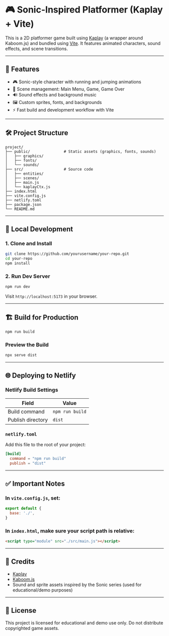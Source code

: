 
# 🎮 Sonic-Inspired Platformer (Kaplay + Vite)

This is a 2D platformer game built using [Kaplay](https://github.com/replit/kaplay) (a wrapper around Kaboom.js) and bundled using [Vite](https://vitejs.dev/). It features animated characters, sound effects, and scene transitions.

---

## 🚀 Features

- 🎮 Sonic-style character with running and jumping animations  
- 🧠 Scene management: Main Menu, Game, Game Over  
- 🔊 Sound effects and background music  
- 🖼️ Custom sprites, fonts, and backgrounds  
- ⚡ Fast build and development workflow with Vite  

---

## 🛠️ Project Structure

```
project/
├── public/               # Static assets (graphics, fonts, sounds)
│   ├── graphics/
│   ├── fonts/
│   └── sounds/
├── src/                  # Source code
│   ├── entities/
│   ├── scenes/
│   ├── main.js
│   └── kaplayCtx.js
├── index.html
├── vite.config.js
├── netlify.toml
├── package.json
└── README.md
```

---

## 🔧 Local Development

### 1. Clone and Install

```bash
git clone https://github.com/yourusername/your-repo.git
cd your-repo
npm install
```

### 2. Run Dev Server

```bash
npm run dev
```

Visit `http://localhost:5173` in your browser.

---

## 🏗️ Build for Production

```bash
npm run build
```

### Preview the Build

```bash
npx serve dist
```

---

## 🌐 Deploying to Netlify

### Netlify Build Settings

| Field             | Value             |
|------------------|-------------------|
| Build command     | `npm run build`   |
| Publish directory | `dist`            |

### `netlify.toml`

Add this file to the root of your project:

```toml
[build]
  command = "npm run build"
  publish = "dist"
```

---

## ✅ Important Notes

### In `vite.config.js`, set:

```js
export default {
  base: './',
}
```

### In `index.html`, make sure your script path is relative:

```html
<script type="module" src="./src/main.js"></script>
```

---

## 🧩 Credits

- [Kaplay](https://github.com/replit/kaplay)
- [Kaboom.js](https://kaboomjs.com/)
- Sound and sprite assets inspired by the Sonic series (used for educational/demo purposes)

---

## 📄 License

This project is licensed for educational and demo use only. Do not distribute copyrighted game assets.
